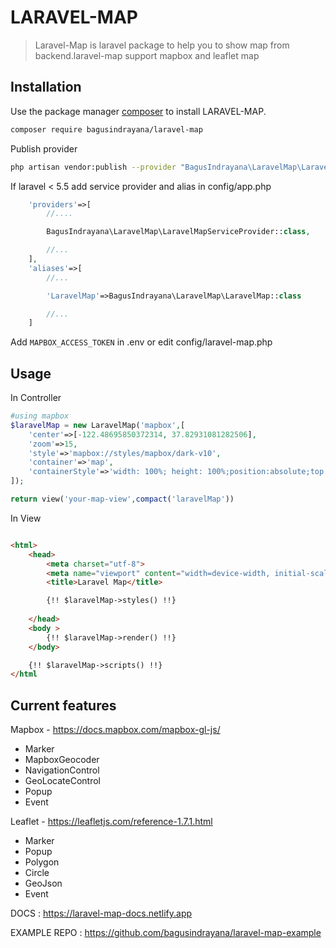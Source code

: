 # LARAVEL-MAP

> Laravel-Map is laravel package to help you to show map from backend.laravel-map support mapbox and leaflet map

## Installation

Use the package manager [composer](https://getcomposer.org) to install LARAVEL-MAP.

```bash
composer require bagusindrayana/laravel-map
```

Publish provider

```bash
php artisan vendor:publish --provider "BagusIndrayana\LaravelMap\LaravelMapServiceProvider"
```

If laravel < 5.5 add service provider and alias in config/app.php

```php
    'providers'=>[
        //....

        BagusIndrayana\LaravelMap\LaravelMapServiceProvider::class,

        //...
    ],
    'aliases'=>[
        //...

        'LaravelMap'=>BagusIndrayana\LaravelMap\LaravelMap::class

        //...
    ]


```

Add `MAPBOX_ACCESS_TOKEN` in .env or edit config/laravel-map.php



## Usage



In Controller

```php
#using mapbox
$laravelMap = new LaravelMap('mapbox',[
    'center'=>[-122.48695850372314, 37.82931081282506],
    'zoom'=>15,
    'style'=>'mapbox://styles/mapbox/dark-v10',
    'container'=>'map',
    'containerStyle'=>'width: 100%; height: 100%;position:absolute;top:0;bottom:0;'
]);

return view('your-map-view',compact('laravelMap'))

```

In View

```html

<html>
    <head>
        <meta charset="utf-8">
        <meta name="viewport" content="width=device-width, initial-scale=1">
        <title>Laravel Map</title>

        {!! $laravelMap->styles() !!}
      
    </head>
    <body >
        {!! $laravelMap->render() !!}
    </body>

    {!! $laravelMap->scripts() !!}
</html

```

## Current features

Mapbox - https://docs.mapbox.com/mapbox-gl-js/
- Marker
- MapboxGeocoder
- NavigationControl
- GeoLocateControl
- Popup
- Event

Leaflet - https://leafletjs.com/reference-1.7.1.html
- Marker
- Popup
- Polygon
- Circle
- GeoJson
- Event


DOCS : https://laravel-map-docs.netlify.app

EXAMPLE REPO : https://github.com/bagusindrayana/laravel-map-example